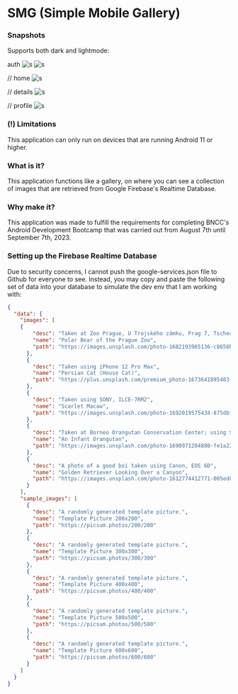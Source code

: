 # SMG (Simple Mobile Gallery)

### Snapshots

Supports both dark and lightmode:

auth
![s](https://i.ibb.co/X8wHdSL/Screenshot-20230830-002545-Android-Dev-Bootcamp.png)
![s](https://i.ibb.co/dcJSPdf/Screenshot-20230830-002601-Android-Dev-Bootcamp.png)

// home
![s](https://i.ibb.co/5vb2gBP/Screenshot-20230904-190038-Android-Dev-Bootcamp.png)

// details
![s](https://i.ibb.co/cQNn90b/Screenshot-20230904-190625-Android-Dev-Bootcamp.png)

// profile
![s](https://i.ibb.co/N1tBJxg/Screenshot-20230904-190115-Android-Dev-Bootcamp.png)

### (!) Limitations

This application can only run on devices that are running Android 11 or higher.

### What is it?

This application functions like a gallery, on where you can see a collection of images that are retrieved from Google Firebase's Realtime Database.

### Why make it?

This application was made to fulfill the requirements for completing BNCC's Android Development Bootcamp that was carried out from August 7th until September 7th, 2023.

### Setting up the Firebase Realtime Database

Due to security concerns, I cannot push the google-services.json file to Github for everyone to see. Instead, you may copy and paste the following set of data into your database to simulate the dev env that I am working with:
```json
{
  "data": {
    "images": [
    {
        "desc": "Taken at Zoo Prague, U Trojského zámku, Prag 7, Tschechien; using Canon, EOS R5",
        "name": "Polar Bear of the Prague Zoo",
        "path": "https://images.unsplash.com/photo-1682193965136-c8650b543426?ixlib=rb-4.0.3&ixid=M3wxMjA3fDB8MHxwaG90by1wYWdlfHx8fGVufDB8fHx8fA%3D%3D&auto=format&fit=crop&w=480&h=480&q=80"
      },
      {
        "desc": "Taken using iPhone 12 Pro Max",
        "name": "Persian Cat (House Cat)",
        "path": "https://plus.unsplash.com/premium_photo-1673641895483-2119e6d9fd75?ixlib=rb-4.0.3&ixid=M3wxMjA3fDB8MHxwaG90by1wYWdlfHx8fGVufDB8fHx8fA%3D%3D&auto=format&fit=crop&w=480&h=480&q=80"
      },
      {
        "desc": "Taken using SONY, ILCE-7RM2",
        "name": "Scarlet Macaw",
        "path": "https://images.unsplash.com/photo-1692019575434-875dbfaeb023?ixlib=rb-4.0.3&ixid=M3wxMjA3fDB8MHxwaG90by1wYWdlfHx8fGVufDB8fHx8fA%3D%3D&auto=format&fit=crop&w=480&h=480&q=80"
      },
      {
        "desc": "Taken at Borneo Orangutan Conservation Center; using SONY, ILCE-7RM2",
        "name": "An Infant Orangutan",
        "path": "https://images.unsplash.com/photo-1690971284880-fe1a22fbe361?ixlib=rb-4.0.3&ixid=M3wxMjA3fDB8MHxwaG90by1wYWdlfHx8fGVufDB8fHx8fA%3D%3D&auto=format&fit=crop&w=480&h=480&q=80"
      },
      {
        "desc": "A photo of a good boi taken using Canon, EOS 6D",
        "name": "Golden Retriever Looking Over a Canyon",
        "path": "https://images.unsplash.com/photo-1612774412771-005ed8e861d2?ixlib=rb-4.0.3&ixid=M3wxMjA3fDB8MHxwaG90by1wYWdlfHx8fGVufDB8fHx8fA%3D%3D&auto=format&fit=crop&w=480&h=480&q=80"
      }
    ],
    "sample_images": [
      {
        "desc": "A randomly generated template picture.",
        "name": "Template Picture 200x200",
        "path": "https://picsum.photos/200/200"
      },
      {
        "desc": "A randomly generated template picture.",
        "name": "Template Picture 300x300",
        "path": "https://picsum.photos/300/300"
      },
      {
        "desc": "A randomly generated template picture.",
        "name": "Template Picture 400x400",
        "path": "https://picsum.photos/400/400"
      },
      {
        "desc": "A randomly generated template picture.",
        "name": "Template Picture 500x500",
        "path": "https://picsum.photos/500/500"
      },
      {
        "desc": "A randomly generated template picture.",
        "name": "Template Picture 600x600",
        "path": "https://picsum.photos/600/600"
      }
    ]
  }
}
```
